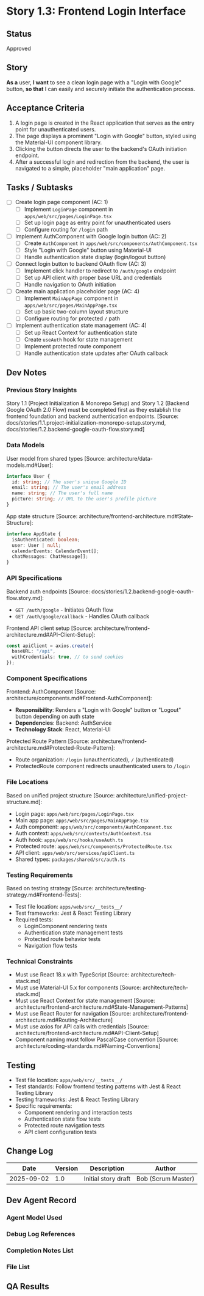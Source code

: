 # Story 1.3: Frontend Login Interface

## Status

Approved

## Story

**As a** user,
**I want** to see a clean login page with a "Login with Google" button,
**so that** I can easily and securely initiate the authentication process.

## Acceptance Criteria

1. A login page is created in the React application that serves as the entry point for unauthenticated users.
2. The page displays a prominent "Login with Google" button, styled using the Material-UI component library.
3. Clicking the button directs the user to the backend's OAuth initiation endpoint.
4. After a successful login and redirection from the backend, the user is navigated to a simple, placeholder "main application" page.

## Tasks / Subtasks

- [ ] Create login page component (AC: 1)
  - [ ] Implement `LoginPage` component in `apps/web/src/pages/LoginPage.tsx`
  - [ ] Set up login page as entry point for unauthenticated users
  - [ ] Configure routing for `/login` path
- [ ] Implement AuthComponent with Google login button (AC: 2)
  - [ ] Create `AuthComponent` in `apps/web/src/components/AuthComponent.tsx`
  - [ ] Style "Login with Google" button using Material-UI
  - [ ] Handle authentication state display (login/logout button)
- [ ] Connect login button to backend OAuth flow (AC: 3)
  - [ ] Implement click handler to redirect to `/auth/google` endpoint
  - [ ] Set up API client with proper base URL and credentials
  - [ ] Handle navigation to OAuth initiation
- [ ] Create main application placeholder page (AC: 4)
  - [ ] Implement `MainAppPage` component in `apps/web/src/pages/MainAppPage.tsx`
  - [ ] Set up basic two-column layout structure
  - [ ] Configure routing for protected `/` path
- [ ] Implement authentication state management (AC: 4)
  - [ ] Set up React Context for authentication state
  - [ ] Create `useAuth` hook for state management
  - [ ] Implement protected route component
  - [ ] Handle authentication state updates after OAuth callback

## Dev Notes

### Previous Story Insights

Story 1.1 (Project Initialization & Monorepo Setup) and Story 1.2 (Backend Google OAuth 2.0 Flow) must be completed first as they establish the frontend foundation and backend authentication endpoints. [Source: docs/stories/1.1.project-initialization-monorepo-setup.story.md, docs/stories/1.2.backend-google-oauth-flow.story.md]

### Data Models

User model from shared types [Source: architecture/data-models.md#User]:

```typescript
interface User {
  id: string; // The user's unique Google ID
  email: string; // The user's email address
  name: string; // The user's full name
  picture: string; // URL to the user's profile picture
}
```

App state structure [Source: architecture/frontend-architecture.md#State-Structure]:

```typescript
interface AppState {
  isAuthenticated: boolean;
  user: User | null;
  calendarEvents: CalendarEvent[];
  chatMessages: ChatMessage[];
}
```

### API Specifications

Backend auth endpoints [Source: docs/stories/1.2.backend-google-oauth-flow.story.md]:

- `GET /auth/google` - Initiates OAuth flow
- `GET /auth/google/callback` - Handles OAuth callback

Frontend API client setup [Source: architecture/frontend-architecture.md#API-Client-Setup]:

```typescript
const apiClient = axios.create({
  baseURL: "/api",
  withCredentials: true, // to send cookies
});
```

### Component Specifications

Frontend: AuthComponent [Source: architecture/components.md#Frontend-AuthComponent]:

- **Responsibility**: Renders a "Login with Google" button or "Logout" button depending on auth state
- **Dependencies**: Backend: AuthService
- **Technology Stack**: React, Material-UI

Protected Route Pattern [Source: architecture/frontend-architecture.md#Protected-Route-Pattern]:

- Route organization: `/login` (unauthenticated), `/` (authenticated)
- ProtectedRoute component redirects unauthenticated users to `/login`

### File Locations

Based on unified project structure [Source: architecture/unified-project-structure.md]:

- Login page: `apps/web/src/pages/LoginPage.tsx`
- Main app page: `apps/web/src/pages/MainAppPage.tsx`
- Auth component: `apps/web/src/components/AuthComponent.tsx`
- Auth context: `apps/web/src/contexts/AuthContext.tsx`
- Auth hook: `apps/web/src/hooks/useAuth.ts`
- Protected route: `apps/web/src/components/ProtectedRoute.tsx`
- API client: `apps/web/src/services/apiClient.ts`
- Shared types: `packages/shared/src/auth.ts`

### Testing Requirements

Based on testing strategy [Source: architecture/testing-strategy.md#Frontend-Tests]:

- Test file location: `apps/web/src/__tests__/`
- Test frameworks: Jest & React Testing Library
- Required tests:
  - LoginComponent rendering tests
  - Authentication state management tests
  - Protected route behavior tests
  - Navigation flow tests

### Technical Constraints

- Must use React 18.x with TypeScript [Source: architecture/tech-stack.md]
- Must use Material-UI 5.x for components [Source: architecture/tech-stack.md]
- Must use React Context for state management [Source: architecture/frontend-architecture.md#State-Management-Patterns]
- Must use React Router for navigation [Source: architecture/frontend-architecture.md#Routing-Architecture]
- Must use axios for API calls with credentials [Source: architecture/frontend-architecture.md#API-Client-Setup]
- Component naming must follow PascalCase convention [Source: architecture/coding-standards.md#Naming-Conventions]

## Testing

- Test file location: `apps/web/src/__tests__/`
- Test standards: Follow frontend testing patterns with Jest & React Testing Library
- Testing frameworks: Jest & React Testing Library
- Specific requirements:
  - Component rendering and interaction tests
  - Authentication state flow tests
  - Protected route navigation tests
  - API client configuration tests

## Change Log

| Date       | Version | Description         | Author             |
| ---------- | ------- | ------------------- | ------------------ |
| 2025-09-02 | 1.0     | Initial story draft | Bob (Scrum Master) |

## Dev Agent Record

### Agent Model Used

### Debug Log References

### Completion Notes List

### File List

## QA Results

